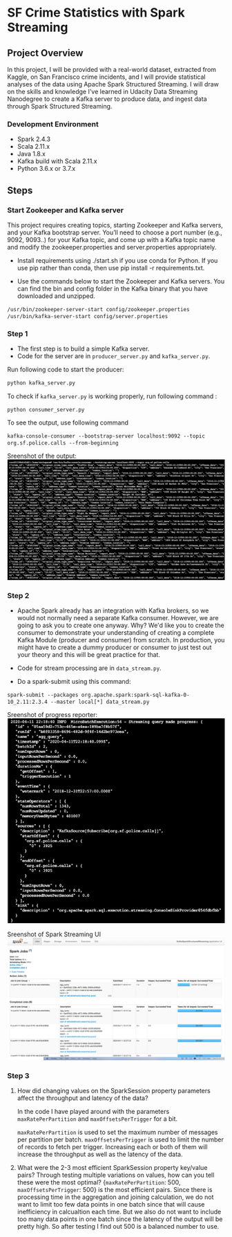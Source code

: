 # SF Crime Statistics with Spark Streaming

## Project Overview

In this project, I will be provided with a real-world dataset, extracted from Kaggle, on San Francisco crime incidents, and I will provide statistical analyses of the data using Apache Spark Structured Streaming. I will draw on the skills and knowledge I've learned in Udacity Data Streaming Nanodegree to create a Kafka server to produce data, and ingest data through Spark Structured Streaming.

### Development Environment

- Spark 2.4.3
- Scala 2.11.x
- Java 1.8.x
- Kafka build with Scala 2.11.x
- Python 3.6.x or 3.7.x

## Steps
### Start Zookeeper and Kafka server
This project requires creating topics, starting Zookeeper and Kafka servers, and your Kafka bootstrap server. You’ll need to choose a port number (e.g., 9092, 9093..) for your Kafka topic, and come up with a Kafka topic name and modify the zookeeper.properties and server.properties appropriately.

- Install requirements using ./start.sh if you use conda for Python. If you use pip rather than conda, then use pip install -r requirements.txt.

- Use the commands below to start the Zookeeper and Kafka servers. You can find the bin and config folder in the Kafka binary that you have downloaded and unzipped.

```shell
/usr/bin/zookeeper-server-start config/zookeeper.properties
/usr/bin/kafka-server-start config/server.properties
```

### Step 1
- The first step is to build a simple Kafka server.
- Code for the server are in `producer_server.py` and `kafka_server.py`.

Run following code to start the producer:
```python
python kafka_server.py
```
To check if  `kafka_server.py` is working properly, run following command :
```shell
python consumer_server.py
```
To see the output, use following command
```shell
kafka-console-consumer --bootstrap-server localhost:9092 --topic org.sf.police.calls --from-beginning
```
Sreenshot of the output:
![](images/kafka_consumer_console_output.png)

### Step 2
- Apache Spark already has an integration with Kafka brokers, so we would not normally need a separate Kafka consumer. However, we are going to ask you to create one anyway. Why? We'd like you to create the consumer to demonstrate your understanding of creating a complete Kafka Module (producer and consumer) from scratch. In production, you might have to create a dummy producer or consumer to just test out your theory and this will be great practice for that.
- Code for stream processing are in `data_stream.py`.

- Do a spark-submit using this command: 
```shell
spark-submit --packages org.apache.spark:spark-sql-kafka-0-10_2.11:2.3.4 --master local[*] data_stream.py
```
Sreenshot of progress reporter:
![](images/progress_reporter.png)

Sreenshot of Spark Streaming UI
![](images/spark_streaming_UI.png)


### Step 3
1. How did changing values on the SparkSession property parameters affect the throughput and latency of the data?

   In the code I have played around with the parameters `maxRatePerPartition` and `maxOffsetsPerTrigger` for a bit. 

   `maxRatePerPartition` is used to set the maximum number of messages per partition per batch. 
   `maxOffsetsPerTrigger` is used to limit the number of records to fetch per trigger.
   Increasing each or both of them will increase the throughput as well as the latency of the data.
   
2. What were the 2-3 most efficient SparkSession property key/value pairs? Through testing multiple variations on values, how can you tell these were the most optimal?
{`maxRatePerPartition`:  500, `maxOffsetsPerTrigger`: 500} is the most efficient pairs. Since there is processing time in the aggregation and joining calculation, we do not want to limit too few data points in one batch since that will cause inefficiency in calcualtion each time. But we also do not want to include too many data points in one batch since the latency of the output will be pretty high. So after testing I find out 500 is a balanced number to use.
